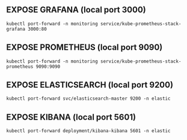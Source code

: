 ## EXPOSE GRAFANA (local port 3000)
```kubectl port-forward -n monitoring service/kube-prometheus-stack-grafana 3000:80```

## EXPOSE PROMETHEUS (local port 9090)
```kubectl port-forward -n monitoring service/kube-prometheus-stack-prometheus 9090:9090```

## EXPOSE ELASTICSEARCH (local port 9200)
```kubectl port-forward svc/elasticsearch-master 9200 -n elastic```

## EXPOSE KIBANA (local port 5601)
```kubectl port-forward deployment/kibana-kibana 5601 -n elastic```